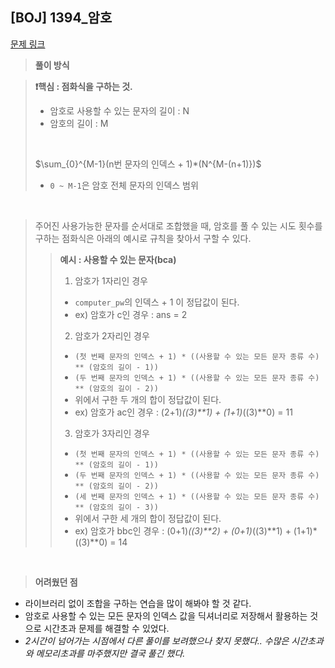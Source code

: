 ## [BOJ] 1394_암호

[문제 링크](https://www.acmicpc.net/problem/1394)

> **풀이 방식**

> **❗️핵심 : 점화식을 구하는 것.**
>
> - 암호로 사용할 수 있는 문자의 길이 : N
> - 암호의 길이 : M
> <br>
>
>  $\sum_{0}^{M-1}(n번 문자의 인덱스 + 1)*(N^{M-(n+1)})$
>   - `0 ~ M-1`은 암호 전체 문자의 인덱스 범위

<br>

> 주어진 사용가능한 문자를 순서대로 조합했을 때, 암호를 풀 수 있는 시도 횟수를 구하는 점화식은 아래의 예시로 규칙을 찾아서 구할 수 있다.
>>
>> **예시 : 사용할 수 있는 문자(bca)**
>>
>> 1. 암호가 1자리인 경우
>>  - `computer_pw`의 인덱스 + 1 이 정답값이 된다.
>>  - ex) 암호가 c인 경우 : ans = 2
>>
>> 2. 암호가 2자리인 경우
>>  - `(첫 번째 문자의 인덱스 + 1) * ((사용할 수 있는 모든 문자 종류 수) ** (암호의 길이 - 1))`
>>  -  `(두 번째 문자의 인덱스 + 1) * ((사용할 수 있는 모든 문자 종류 수) ** (암호의 길이 - 2))`
>>  - 위에서 구한 두 개의 합이 정답값이 된다.
>>  - ex) 암호가 ac인 경우 : (2+1)*((3)**1) + (1+1)*((3)**0) = 11
>>
>> 3. 암호가 3자리인 경우
>>  - `(첫 번째 문자의 인덱스 + 1) * ((사용할 수 있는 모든 문자 종류 수) ** (암호의 길이 - 1))`
>>  -  `(두 번째 문자의 인덱스 + 1) * ((사용할 수 있는 모든 문자 종류 수) ** (암호의 길이 - 2))`
>>  -  `(세 번째 문자의 인덱스 + 1) * ((사용할 수 있는 모든 문자 종류 수) ** (암호의 길이 - 3))`
>>  - 위에서 구한 세 개의 합이 정답값이 된다.
>>  - ex) 암호가 bbc인 경우 : (0+1)*((3)**2) + (0+1)*((3)**1) + (1+1)*((3)**0) = 14

<br>

> **어려웠던 점**

- 라이브러리 없이 조합을 구하는 연습을 많이 해봐야 할 것 같다.
- 암호로 사용할 수 있는 모든 문자의 인덱스 값을 딕셔너리로 저장해서 활용하는 것으로 시간초과 문제를 해결할 수 있었다.
- _2시간이 넘어가는 시점에서 다른 풀이를 보려했으나 찾지 못했다.. 수많은 시간초과와 메모리초과를 마주했지만 결국 풀긴 했다._
